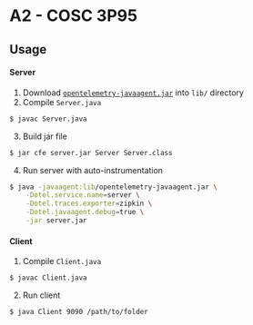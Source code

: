 # A2 - COSC 3P95

## Usage
#### Server
1. Download [`opentelemetry-javaagent.jar`](https://github.com/open-telemetry/opentelemetry-java-instrumentation/releases/latest/download/opentelemetry-javaagent.jar) into `lib/` directory
2. Compile `Server.java`
```sh
$ javac Server.java
```
3. Build jar file
```sh
$ jar cfe server.jar Server Server.class
```
4. Run server with auto-instrumentation
```sh
$ java -javaagent:lib/opentelemetry-javaagent.jar \
    -Dotel.service.name=server \
    -Dotel.traces.exporter=zipkin \
    -Dotel.javaagent.debug=true \
    -jar server.jar
```

#### Client
1. Compile `Client.java`
```sh
$ javac Client.java
```

2. Run client
```sh
$ java Client 9090 /path/to/folder
```

